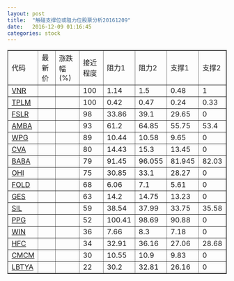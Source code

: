```yaml
---
layout: post
title:  "触碰支撑位或阻力位股票分析20161209"
date:   2016-12-09 01:16:45
categories: stock
---
```

<script type="text/javascript">
var stockList = []
stockList.push('gb_vnr');
stockList.push('gb_tplm');
stockList.push('gb_fslr');
stockList.push('gb_amba');
stockList.push('gb_wpg');
stockList.push('gb_cva');
stockList.push('gb_baba');
stockList.push('gb_ohi');
stockList.push('gb_fold');
stockList.push('gb_ges');
stockList.push('gb_sil');
stockList.push('gb_ppg');
stockList.push('gb_win');
stockList.push('gb_hfc');
stockList.push('gb_cmcm');
stockList.push('gb_lbtya');
</script>
<table border="1">
 <tr>
 <td>代码</td>
 <td>最新价</td>
 <td>涨跌幅(%)</td>
 <td>接近程度</td>
 <td>阻力1</td>
 <td>阻力2</td>
 <td>支撑1</td>
 <td>支撑2</td>
</tr>
  <tr id="vnr" class="green">
  <td><a href="http://stock.finance.sina.com.cn/usstock/quotes/VNR.html" target="_blank">VNR</a></td><td></td><td></td><td>100</td><td>1.14</td><td>1.5</td><td>0.48</td><td>1</td></tr>
  <tr id="tplm" class="green">
  <td><a href="http://stock.finance.sina.com.cn/usstock/quotes/TPLM.html" target="_blank">TPLM</a></td><td></td><td></td><td>100</td><td>0.42</td><td>0.47</td><td>0.24</td><td>0.33</td></tr>
  <tr id="fslr" class="red">
  <td><a href="http://stock.finance.sina.com.cn/usstock/quotes/FSLR.html" target="_blank">FSLR</a></td><td></td><td></td><td>98</td><td>33.86</td><td>39.1</td><td>29.65</td><td>0</td></tr>
  <tr id="amba" class="green">
  <td><a href="http://stock.finance.sina.com.cn/usstock/quotes/AMBA.html" target="_blank">AMBA</a></td><td></td><td></td><td>93</td><td>61.2</td><td>64.85</td><td>55.75</td><td>53.4</td></tr>
  <tr id="wpg" class="red">
  <td><a href="http://stock.finance.sina.com.cn/usstock/quotes/WPG.html" target="_blank">WPG</a></td><td></td><td></td><td>89</td><td>10.44</td><td>10.58</td><td>9.65</td><td>0</td></tr>
  <tr id="cva" class="red">
  <td><a href="http://stock.finance.sina.com.cn/usstock/quotes/CVA.html" target="_blank">CVA</a></td><td></td><td></td><td>80</td><td>14.43</td><td>15.3</td><td>13.45</td><td>0</td></tr>
  <tr id="baba" class="red">
  <td><a href="http://stock.finance.sina.com.cn/usstock/quotes/BABA.html" target="_blank">BABA</a></td><td></td><td></td><td>79</td><td>91.45</td><td>96.055</td><td>81.945</td><td>82.03</td></tr>
  <tr id="ohi" class="red">
  <td><a href="http://stock.finance.sina.com.cn/usstock/quotes/OHI.html" target="_blank">OHI</a></td><td></td><td></td><td>75</td><td>30.85</td><td>33.1</td><td>28.27</td><td>0</td></tr>
  <tr id="fold" class="red">
  <td><a href="http://stock.finance.sina.com.cn/usstock/quotes/FOLD.html" target="_blank">FOLD</a></td><td></td><td></td><td>68</td><td>6.06</td><td>7.1</td><td>5.61</td><td>0</td></tr>
  <tr id="ges" class="green">
  <td><a href="http://stock.finance.sina.com.cn/usstock/quotes/GES.html" target="_blank">GES</a></td><td></td><td></td><td>63</td><td>14.2</td><td>14.75</td><td>13.23</td><td>0</td></tr>
  <tr id="sil" class="green">
  <td><a href="http://stock.finance.sina.com.cn/usstock/quotes/SIL.html" target="_blank">SIL</a></td><td></td><td></td><td>59</td><td>38.54</td><td>37.99</td><td>33.75</td><td>35.58</td></tr>
  <tr id="ppg" class="red">
  <td><a href="http://stock.finance.sina.com.cn/usstock/quotes/PPG.html" target="_blank">PPG</a></td><td></td><td></td><td>52</td><td>100.41</td><td>98.69</td><td>90.88</td><td>0</td></tr>
  <tr id="win" class="green">
  <td><a href="http://stock.finance.sina.com.cn/usstock/quotes/WIN.html" target="_blank">WIN</a></td><td></td><td></td><td>36</td><td>7.66</td><td>8.3</td><td>7.18</td><td>0</td></tr>
  <tr id="hfc" class="green">
  <td><a href="http://stock.finance.sina.com.cn/usstock/quotes/HFC.html" target="_blank">HFC</a></td><td></td><td></td><td>34</td><td>32.91</td><td>36.16</td><td>27.06</td><td>28.68</td></tr>
  <tr id="cmcm" class="green">
  <td><a href="http://stock.finance.sina.com.cn/usstock/quotes/CMCM.html" target="_blank">CMCM</a></td><td></td><td></td><td>30</td><td>10.55</td><td>10.9</td><td>9.83</td><td>0</td></tr>
  <tr id="lbtya" class="green">
  <td><a href="http://stock.finance.sina.com.cn/usstock/quotes/LBTYA.html" target="_blank">LBTYA</a></td><td></td><td></td><td>22</td><td>30.2</td><td>32.81</td><td>26.16</td><td>0</td></tr>
</table>

